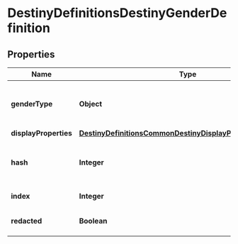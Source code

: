 
# DestinyDefinitionsDestinyGenderDefinition

## Properties
Name | Type | Description | Notes
------------ | ------------- | ------------- | -------------
**genderType** | **Object** | This is a quick reference enumeration for all of the currently defined Genders. We use the enumeration for quicker lookups in related data, like DestinyClassDefinition.genderedClassNames. |  [optional]
**displayProperties** | [**DestinyDefinitionsCommonDestinyDisplayPropertiesDefinition**](DestinyDefinitionsCommonDestinyDisplayPropertiesDefinition.md) |  |  [optional]
**hash** | **Integer** | The unique identifier for this entity. Guaranteed to be unique for the type of entity, but not globally.  When entities refer to each other in Destiny content, it is this hash that they are referring to. |  [optional]
**index** | **Integer** | The index of the entity as it was found in the investment tables. |  [optional]
**redacted** | **Boolean** | If this is true, then there is an entity with this identifier/type combination, but BNet is not yet allowed to show it. Sorry! |  [optional]



